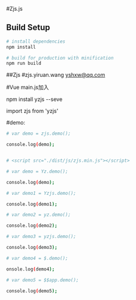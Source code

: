 #Zjs.js



## Build Setup

``` bash
# install dependencies
npm install

# build for production with minification
npm run build

```

##Zjs 
#zjs.yiruan.wang yshxw@qq.com

#Vue main.js加入

npm install yzjs --seve

import zjs from 'yzjs'

#demo:
``` bash
# var demo = zjs.demo();

console.log(demo);


# <script src="./dist/js/zjs.min.js"></script>

# var demo = Yz.demo();

console.log(demo);

# var demo1 = Yzjs.demo();

console.log(demo1);

# var demo2 = yz.demo();

console.log(demo2);

# var demo3 = yzjs.demo();

console.log(demo3);

# var demo4 = $.demo();

onsole.log(demo4);

# var demo5 = $$app.demo();

console.log(demo5);
```
